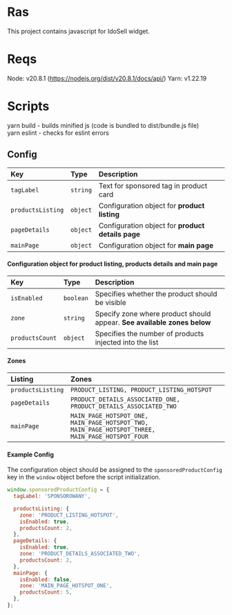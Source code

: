 # Ras

This project contains javascript for IdoSell widget.

# Reqs

Node: v20.8.1 (https://nodejs.org/dist/v20.8.1/docs/api/)
Yarn: v1.22.19

# Scripts

yarn build - builds minified js (code is bundled to dist/bundle.js file) <br/>
yarn eslint - checks for eslint errors


## Config

| Key | Type     | Description                |
| :-------- | :------- | :------------------------- |
| `tagLabel` | `string` | Text for sponsored tag in product card |
| `productsListing` | `object` | Configuration object for **product listing** |
| `pageDetails` | `object` | Configuration object for **product details page**|
| `mainPage` | `object` | Configuration object for **main page** |

#### Configuration object for product listing, products details and main page

| Key | Type     | Description                |
| :-------- | :------- | :------------------------- |
| `isEnabled` | `boolean` | Specifies whether the product should be visible |
| `zone` | `string` | Specify zone where product should appear. **See available zones below** |
| `productsCount` | `object` | Specifies the number of products injected into the list |

#### Zones

| Listing | Zones |
| :-------- | :------- | 
| `productsListing` | `PRODUCT_LISTING, PRODUCT_LISTING_HOTSPOT` | 
| `pageDetails` | `PRODUCT_DETAILS_ASSOCIATED_ONE, PRODUCT_DETAILS_ASSOCIATED_TWO` | 
| `mainPage` | `MAIN_PAGE_HOTSPOT_ONE, MAIN_PAGE_HOTSPOT_TWO,  MAIN_PAGE_HOTSPOT_THREE, MAIN_PAGE_HOTSPOT_FOUR` | 


#### Example Config

The configuration object should be assigned to the `sponsoredProductConfig` key in the `window` object before the script initialization.

```js
window.sponsoredProductConfig = {
  tagLabel: 'SPONSOROWANY',

  productsListing: {
    zone: 'PRODUCT_LISTING_HOTSPOT',
    isEnabled: true,
    productsCount: 2,
  },
  pageDetails: {
    isEnabled: true,
    zone: 'PRODUCT_DETAILS_ASSOCIATED_TWO',
    productsCount: 2,
  },
  mainPage: {
    isEnabled: false,
    zone: 'MAIN_PAGE_HOTSPOT_ONE',
    productsCount: 5,
  },
};
```

